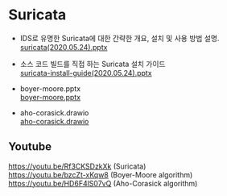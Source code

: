Suricata
===

* IDS로 유명한 Suricata에 대한 간략한 개요, 설치 및 사용 방법 설명.  
[suricata(2020.05.24).pptx](suricata(2020.05.24).pptx)

* 소스 코드 빌드를 직접 하는 Suricata 설치 가이드  
[suricata-install-guide(2020.05.24).pptx](suricata-install-guide(2020.05.24).pptx)

* boyer-moore.pptx  
[boyer-moore.pptx](boyer-moore.pptx)

* aho-corasick.drawio  
[aho-corasick.drawio](aho-corasick.drawio)

## Youtube
https://youtu.be/Rf3CKSDzkXk (Suricata)  
https://youtu.be/bzcZt-xKqw8 (Boyer-Moore algorithm)  
https://youtu.be/HD6F4lS07vQ (Aho-Corasick algorithm)

